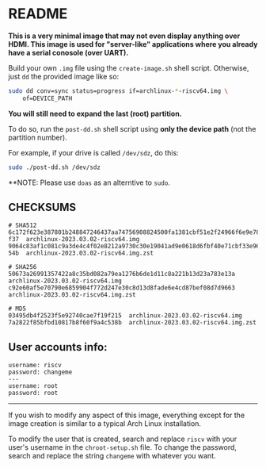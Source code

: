 # README

**This is a very minimal image that may not even display anything over HDMI.
This image is used for "server-like" applications where you already have a
serial conosole (over UART).**

Build your own `.img` file using the `create-image.sh` shell script. Otherwise, just
`dd` the provided image like so:

```bash
sudo dd conv=sync status=progress if=archlinux-*-riscv64.img \
    of=DEVICE_PATH
```

**You will still need to expand the last (root) partition.**

To do so, run the `post-dd.sh` shell script using **only the device path**
(not the partition number).

For example, if your drive is called `/dev/sdz`, do this:

```bash
sudo ./post-dd.sh /dev/sdz
```

**NOTE: Please use `doas` as an alterntive to `sudo`.

## CHECKSUMS

```
# SHA512
6c172f623e387801b248847246437aa74756908824500fa1381cbf51e2f24966f6e9e7822a5a564dca25b0ff696cb1bac51d52366e19881f33f49b65057c2
f37  archlinux-2023.03.02-riscv64.img
9064c83af1c081c9a3de4c4f02e8212a9730c30e19041ad9e0618d6fbf40e71cbf33e96a47ee6965f0cd1f616ef366db14c93f47328840bbb02ec2276289e
54b  archlinux-2023.03.02-riscv64.img.zst

# SHA256
50673a26991357422a8c35bd082a79ea1276b6de1d11c8a221b13d23a783e13a  archlinux-2023.03.02-riscv64.img
c92e60af5e70790e6859904f772d247e30c8d13d8fade6e4cd87bef08d7d9663  archlinux-2023.03.02-riscv64.img.zst

# MD5
03495db4f2523f5e92740cae7f19f215  archlinux-2023.03.02-riscv64.img
7a2822f85bfbd10817b8f60f9a4c538b  archlinux-2023.03.02-riscv64.img.zst
```


## User accounts info:

```
username: riscv
password: changeme
---
username: root
password: root
```

---

If you wish to modify any aspect of this image, everything except for the image
creation is similar to a typical Arch Linux installation.

To modify the user that is created, search and replace `riscv` with your user's
username in the `chroot-setup.sh` file. To change the password, search and
replace the string `changeme` with whatever you want.

